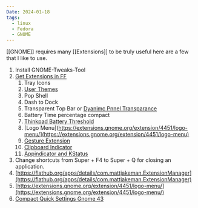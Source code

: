 ```yaml
---
Date: 2024-01-18
tags:
  - linux
  - Fedora
  - GNOME
---
```

[[GNOME]] requires many [[Extensions]] to be truly useful here are a few that I like to use. 

1.  Install GNOME-Tweaks-Tool
2.  [Get Extensions in FF](https://extensions.gnome.org/)
	1.  Tray Icons
	2. [User Themes](https://extensions.gnome.org/extension/19/user-themes/)
	3.  Pop Shell
	4.  Dash to Dock
	5.  Transparent Top Bar or [Dyanimc Pnnel Transparance](https://extensions.gnome.org/extension/1011/dynamic-panel-transparency/)
	6.  Battery Time percentage compact
	7. [Thinkpad Battery Threshold](https://extensions.gnome.org/extension/4798/thinkpad-battery-threshold/)
	8.  [Logo Menu](https://extensions.gnome.org/extension/4451/logo-menu/](https://extensions.gnome.org/extension/4451/logo-menu)
	9. [Gesture Extension](https://extensions.gnome.org/extension/4245/gesture-improvements/)
	10. [Clipboard Indicator](https://extensions.gnome.org/extension/779/clipboard-indicator)
	11. [Appindicator and KStatus](https://extensions.gnome.org/extension/615/appindicator-support/)
5.  Change shortcuts from Super + F4 to Super + Q for closing an application. 
6.  [https://flathub.org/apps/details/com.mattjakeman.ExtensionManager](https://flathub.org/apps/details/com.mattjakeman.ExtensionManager)    
7.  [https://extensions.gnome.org/extension/4451/logo-menu/](https://extensions.gnome.org/extension/4451/logo-menu/)
8. [Compact Quick Settings Gnome 43](https://extensions.gnome.org/extension/5527/compact-quick-settings/)
